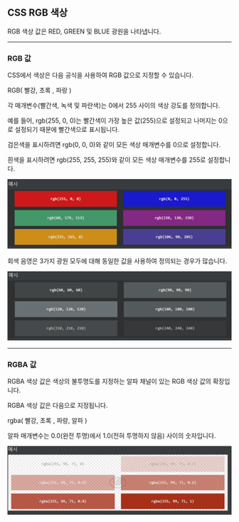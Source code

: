 ## CSS RGB 색상
RGB 색상 값은 RED, GREEN 및 BLUE 광원을 나타냅니다.

***
### RGB 값
CSS에서 색상은 다음 공식을 사용하여 RGB 값으로 지정할 수 있습니다.

RGB( 빨강, 초록 , 파랑 )

각 매개변수(빨간색, 녹색 및 파란색)는 0에서 255 사이의 색상 강도를 정의합니다.

예를 들어, rgb(255, 0, 0)는 빨간색이 가장 높은 값(255)으로 설정되고 나머지는 0으로 설정되기 때문에 빨간색으로 표시됩니다.

검은색을 표시하려면 rgb(0, 0, 0)와 같이 모든 색상 매개변수를 0으로 설정합니다.

흰색을 표시하려면 rgb(255, 255, 255)와 같이 모든 색상 매개변수를 255로 설정합니다.

<img src='./img/css_RGB.png'>

회색 음영은 3가지 광원 모두에 대해 동일한 값을 사용하여 정의되는 경우가 많습니다.

<img src='./img/css_RGB2.png'>

***
### RGBA 값
RGBA 색상 값은 색상의 불투명도를 지정하는 알파 채널이 있는 RGB 색상 값의 확장입니다.

RGBA 색상 값은 다음으로 지정됩니다.

rgba( 빨강, 초록 , 파랑, 알파 )

알파 매개변수는 0.0(완전 투명)에서 1.0(전혀 투명하지 않음) 사이의 숫자입니다.

<img src='./img/css_RGB3.png'>